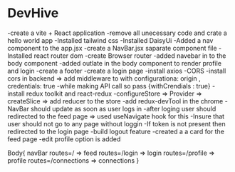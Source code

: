 # DevHive 

-create a vite + React application
-remove all unecessary code and crate a hello world app
-Installed tailwind css
-Installed DaisyUi
-Added a nav component to the app.jsx
-create a NavBar.jsx saparate component file
-Installed react router dom
-create Browser router
-added navebar in to the body component
-added outlate in the body component to render profile and login
-create a footer
-create a login page
-install axios
-CORS -install cors in backend => add middleware to with configurationa: origin , credentials: true
-while making API call so pass {withCrendials : true}
-install redux toolkit and react-redux
-configureStore => Provider => createSlice => add reducer to the store
-add redux-devTool in the chrome
-NavBar should update as soon as user logs in 
-after loging user should redirected to the feed page => used useNavigate hook for this 
-Insure that user should not go to any page without loggin
-If token is not present then redirected to the login page
-build logout feature
-created a a card for the feed page
-edit profile option is added

Body{
    navBar
    routes=/  => feed
    routes=/login  => login
    routes=/profile   => profile
    routes=/connections   => connections
}



